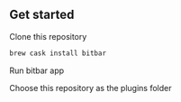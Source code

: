 ## Get started

Clone this repository

```bash
brew cask install bitbar
```

Run bitbar app

Choose this repository as the plugins folder

